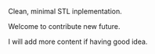 
Clean, minimal STL inplementation. 

Welcome to contribute new future.

I will add more content if having good idea.
